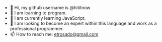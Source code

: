 - 👋 Hi, my github username is @hititnow
- 👀 I am learning to program.
- 🌱 I am currently learning JavaScript.
- 💞️ I am looking to become an expert within this language and work as a professional programmer.
- 📫 How to reach me: etrosado@gmail.com

<!---
hititnow/hititnow is a ✨ special ✨ repository because its `README.md` (this file) appears on your GitHub profile.
You can click the Preview link to take a look at your changes.
--->
